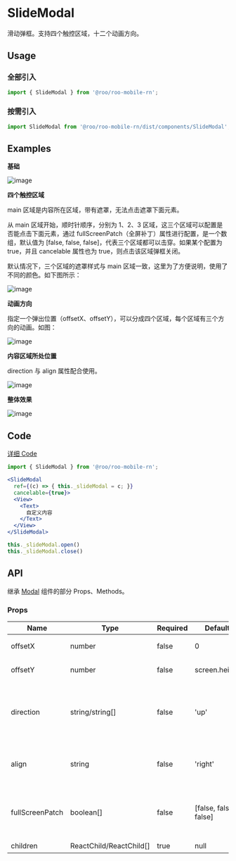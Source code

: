 # SlideModal

滑动弹框。支持四个触控区域，十二个动画方向。


## Usage

### 全部引入
```js
import { SlideModal } from '@roo/roo-mobile-rn';
```

### 按需引入
```js
import SlideModal from '@roo/roo-mobile-rn/dist/components/SlideModal';
```

## Examples

**基础**

![image](../images/SlideModal/1.gif)

**四个触控区域**

main 区域是内容所在区域，带有遮罩，无法点击遮罩下面元素。

从 main 区域开始，顺时针顺序，分别为 1、2、3 区域，这三个区域可以配置是否能点击下面元素，通过 fullScreenPatch（全屏补丁）属性进行配置，是一个数组，默认值为 [false, false, false]，代表三个区域都可以击穿。如果某个配置为 true，并且 cancelable 属性也为 true，则点击该区域弹框关闭。

默认情况下，三个区域的遮罩样式与 main 区域一致，这里为了方便说明，使用了不同的颜色。如下图所示：

![image](../images/SlideModal/2.png)

**动画方向**

指定一个弹出位置（offsetX、offsetY），可以分成四个区域，每个区域有三个方向的动画。如图：

![image](../images/SlideModal/3.png)

**内容区域所处位置**

direction 与 align 属性配合使用。

![image](../images/SlideModal/5.png)

**整体效果**

![image](../images/SlideModal/4.gif)

## Code
[详细 Code](../../examples/SlideModal/index.tsx)

```jsx
import { SlideModal } from '@roo/roo-mobile-rn';

<SlideModal
  ref={(c) => { this._slideModal = c; }}
  cancelable={true}>
  <View>
    <Text>
      自定义内容
    </Text>
  </View>
</SlideModal>

this._slideModal.open()
this._slideModal.close()
```

## API

继承 [Modal](./Modal.md) 组件的部分 Props、Methods。

### Props

| Name | Type | Required | Default | Description |
| ---- | ---- | ---- | ---- | ---- |
| offsetX | number | false | 0 | 弹出位置 X 轴坐标 |
| offsetY | number | false | screen.height | 弹出位置 Y 轴坐标 |
| direction | string/string[] | false | 'up' | 动画的方向，值为 'up' 'down' 'left' 'right' ['up', 'left' ] 等 |
| align | string | false | 'right' | 内容部分所处的位置。详情见 Examples |
| fullScreenPatch | boolean[] | false | [false, false, false] | 全屏补丁，配置区域是否可以击穿。详情见 Examples |
| children | ReactChild/ReactChild[] | true | null | 弹框内容 |